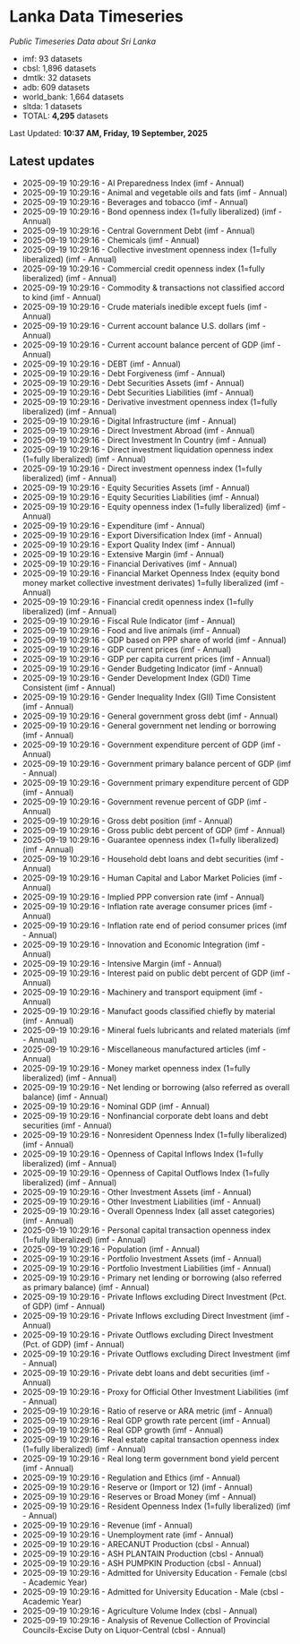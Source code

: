 # Lanka Data Timeseries
*Public Timeseries Data about Sri Lanka*

* imf: 93 datasets
* cbsl: 1,896 datasets
* dmtlk: 32 datasets
* adb: 609 datasets
* world_bank: 1,664 datasets
* sltda: 1 datasets
* TOTAL: **4,295** datasets

Last Updated: **10:37 AM, Friday, 19 September, 2025**

## Latest updates

* 2025-09-19 10:29:16 - AI Preparedness Index (imf - Annual)
* 2025-09-19 10:29:16 - Animal and vegetable oils and fats (imf - Annual)
* 2025-09-19 10:29:16 - Beverages and tobacco (imf - Annual)
* 2025-09-19 10:29:16 - Bond openness index (1=fully liberalized) (imf - Annual)
* 2025-09-19 10:29:16 - Central Government Debt (imf - Annual)
* 2025-09-19 10:29:16 - Chemicals (imf - Annual)
* 2025-09-19 10:29:16 - Collective investment openness index (1=fully liberalized) (imf - Annual)
* 2025-09-19 10:29:16 - Commercial credit openness index (1=fully liberalized) (imf - Annual)
* 2025-09-19 10:29:16 - Commodity & transactions not classified accord to kind (imf - Annual)
* 2025-09-19 10:29:16 - Crude materials inedible except fuels (imf - Annual)
* 2025-09-19 10:29:16 - Current account balance U.S. dollars (imf - Annual)
* 2025-09-19 10:29:16 - Current account balance percent of GDP (imf - Annual)
* 2025-09-19 10:29:16 - DEBT (imf - Annual)
* 2025-09-19 10:29:16 - Debt Forgiveness (imf - Annual)
* 2025-09-19 10:29:16 - Debt Securities Assets (imf - Annual)
* 2025-09-19 10:29:16 - Debt Securities Liabilities (imf - Annual)
* 2025-09-19 10:29:16 - Derivative investment openness index (1=fully liberalized) (imf - Annual)
* 2025-09-19 10:29:16 - Digital Infrastructure (imf - Annual)
* 2025-09-19 10:29:16 - Direct Investment Abroad (imf - Annual)
* 2025-09-19 10:29:16 - Direct Investment In Country (imf - Annual)
* 2025-09-19 10:29:16 - Direct investment liquidation openness index (1=fully liberalized) (imf - Annual)
* 2025-09-19 10:29:16 - Direct investment openness index (1=fully liberalized) (imf - Annual)
* 2025-09-19 10:29:16 - Equity Securities Assets (imf - Annual)
* 2025-09-19 10:29:16 - Equity Securities Liabilities (imf - Annual)
* 2025-09-19 10:29:16 - Equity openness index (1=fully liberalized) (imf - Annual)
* 2025-09-19 10:29:16 - Expenditure (imf - Annual)
* 2025-09-19 10:29:16 - Export Diversification Index (imf - Annual)
* 2025-09-19 10:29:16 - Export Quality Index (imf - Annual)
* 2025-09-19 10:29:16 - Extensive Margin (imf - Annual)
* 2025-09-19 10:29:16 - Financial Derivatives (imf - Annual)
* 2025-09-19 10:29:16 - Financial Market Openness Index (equity bond money market collective investment derivates) 1=fully liberalized (imf - Annual)
* 2025-09-19 10:29:16 - Financial credit openness index (1=fully liberalized) (imf - Annual)
* 2025-09-19 10:29:16 - Fiscal Rule Indicator (imf - Annual)
* 2025-09-19 10:29:16 - Food and live animals (imf - Annual)
* 2025-09-19 10:29:16 - GDP based on PPP share of world (imf - Annual)
* 2025-09-19 10:29:16 - GDP current prices (imf - Annual)
* 2025-09-19 10:29:16 - GDP per capita current prices (imf - Annual)
* 2025-09-19 10:29:16 - Gender Budgeting Indicator (imf - Annual)
* 2025-09-19 10:29:16 - Gender Development Index (GDI) Time Consistent (imf - Annual)
* 2025-09-19 10:29:16 - Gender Inequality Index (GII) Time Consistent (imf - Annual)
* 2025-09-19 10:29:16 - General government gross debt (imf - Annual)
* 2025-09-19 10:29:16 - General government net lending or borrowing (imf - Annual)
* 2025-09-19 10:29:16 - Government expenditure percent of GDP (imf - Annual)
* 2025-09-19 10:29:16 - Government primary balance percent of GDP (imf - Annual)
* 2025-09-19 10:29:16 - Government primary expenditure percent of GDP (imf - Annual)
* 2025-09-19 10:29:16 - Government revenue percent of GDP (imf - Annual)
* 2025-09-19 10:29:16 - Gross debt position (imf - Annual)
* 2025-09-19 10:29:16 - Gross public debt percent of GDP (imf - Annual)
* 2025-09-19 10:29:16 - Guarantee openness index (1=fully liberalized) (imf - Annual)
* 2025-09-19 10:29:16 - Household debt loans and debt securities (imf - Annual)
* 2025-09-19 10:29:16 - Human Capital and Labor Market Policies (imf - Annual)
* 2025-09-19 10:29:16 - Implied PPP conversion rate (imf - Annual)
* 2025-09-19 10:29:16 - Inflation rate average consumer prices (imf - Annual)
* 2025-09-19 10:29:16 - Inflation rate end of period consumer prices (imf - Annual)
* 2025-09-19 10:29:16 - Innovation and Economic Integration (imf - Annual)
* 2025-09-19 10:29:16 - Intensive Margin (imf - Annual)
* 2025-09-19 10:29:16 - Interest paid on public debt percent of GDP (imf - Annual)
* 2025-09-19 10:29:16 - Machinery and transport equipment (imf - Annual)
* 2025-09-19 10:29:16 - Manufact goods classified chiefly by material (imf - Annual)
* 2025-09-19 10:29:16 - Mineral fuels lubricants and related materials (imf - Annual)
* 2025-09-19 10:29:16 - Miscellaneous manufactured articles (imf - Annual)
* 2025-09-19 10:29:16 - Money market openness index (1=fully liberalized) (imf - Annual)
* 2025-09-19 10:29:16 - Net lending or borrowing (also referred as overall balance) (imf - Annual)
* 2025-09-19 10:29:16 - Nominal GDP (imf - Annual)
* 2025-09-19 10:29:16 - Nonfinancial corporate debt loans and debt securities (imf - Annual)
* 2025-09-19 10:29:16 - Nonresident Openness Index (1=fully liberalized) (imf - Annual)
* 2025-09-19 10:29:16 - Openness of Capital Inflows Index (1=fully liberalized) (imf - Annual)
* 2025-09-19 10:29:16 - Openness of Capital Outflows Index (1=fully liberalized) (imf - Annual)
* 2025-09-19 10:29:16 - Other Investment Assets (imf - Annual)
* 2025-09-19 10:29:16 - Other Investment Liabilities (imf - Annual)
* 2025-09-19 10:29:16 - Overall Openness Index (all asset categories) (imf - Annual)
* 2025-09-19 10:29:16 - Personal capital transaction openness index (1=fully liberalized) (imf - Annual)
* 2025-09-19 10:29:16 - Population (imf - Annual)
* 2025-09-19 10:29:16 - Portfolio Investment Assets (imf - Annual)
* 2025-09-19 10:29:16 - Portfolio Investment Liabilities (imf - Annual)
* 2025-09-19 10:29:16 - Primary net lending or borrowing (also referred as primary balance) (imf - Annual)
* 2025-09-19 10:29:16 - Private Inflows excluding Direct Investment (Pct. of GDP) (imf - Annual)
* 2025-09-19 10:29:16 - Private Inflows excluding Direct Investment (imf - Annual)
* 2025-09-19 10:29:16 - Private Outflows excluding Direct Investment (Pct. of GDP) (imf - Annual)
* 2025-09-19 10:29:16 - Private Outflows excluding Direct Investment (imf - Annual)
* 2025-09-19 10:29:16 - Private debt loans and debt securities (imf - Annual)
* 2025-09-19 10:29:16 - Proxy for Official Other Investment Liabilities (imf - Annual)
* 2025-09-19 10:29:16 - Ratio of reserve or ARA metric (imf - Annual)
* 2025-09-19 10:29:16 - Real GDP growth rate percent (imf - Annual)
* 2025-09-19 10:29:16 - Real GDP growth (imf - Annual)
* 2025-09-19 10:29:16 - Real estate capital transaction openness index (1=fully liberalized) (imf - Annual)
* 2025-09-19 10:29:16 - Real long term government bond yield percent (imf - Annual)
* 2025-09-19 10:29:16 - Regulation and Ethics (imf - Annual)
* 2025-09-19 10:29:16 - Reserve or (Import or 12) (imf - Annual)
* 2025-09-19 10:29:16 - Reserves or Broad Money (imf - Annual)
* 2025-09-19 10:29:16 - Resident Openness Index (1=fully liberalized) (imf - Annual)
* 2025-09-19 10:29:16 - Revenue (imf - Annual)
* 2025-09-19 10:29:16 - Unemployment rate (imf - Annual)
* 2025-09-19 10:29:16 - ARECANUT Production (cbsl - Annual)
* 2025-09-19 10:29:16 - ASH PLANTAIN Production (cbsl - Annual)
* 2025-09-19 10:29:16 - ASH PUMPKIN Production (cbsl - Annual)
* 2025-09-19 10:29:16 - Admitted for University Education - Female (cbsl - Academic Year)
* 2025-09-19 10:29:16 - Admitted for University Education - Male (cbsl - Academic Year)
* 2025-09-19 10:29:16 - Agriculture Volume Index (cbsl - Annual)
* 2025-09-19 10:29:16 - Analysis of Revenue Collection of Provincial Councils-Excise Duty on Liquor-Central (cbsl - Annual)